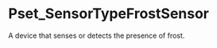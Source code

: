 # Pset_SensorTypeFrostSensor

A device that senses or detects the presence of frost.<!-- end of definition -->
